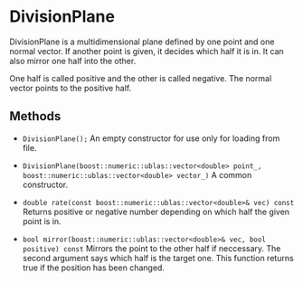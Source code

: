 # DivisionPlane

DivisionPlane is a multidimensional plane defined by one point and one normal vector. If another point is given, it decides which half it is in. It can also mirror one half into the other.

One half is called positive and the other is called negative. The normal vector points to the positive half.

## Methods

* ```DivisionPlane();``` An empty constructor for use only for loading from file.
* ```DivisionPlane(boost::numeric::ublas::vector<double> point_, boost::numeric::ublas::vector<double> vector_)``` A common constructor.

* ```double rate(const boost::numeric::ublas::vector<double>& vec) const``` Returns positive or negative number depending on which half the given point is in.
* ```bool mirror(boost::numeric::ublas::vector<double>& vec, bool positive) const``` Mirrors the point to the other half if neccessary. The second argument says which half is the target one. This function returns true if the position has been changed.
